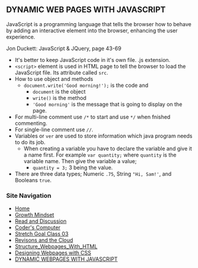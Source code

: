 ## DYNAMIC WEB PAGES WITH JAVASCRIPT

JavaScript is a programming language that tells the browser how to behave by adding an interactive element into the browser, enhancing the user experience. 

Jon Duckett: JavaScript & JQuery, page 43-69
- It's better to keep JavaScript code in it's own file. .js extension.  
- `<script>` element is  used in HTML page to tell the browser to load the JavaScript file. Its attribute called `src`. 
- How to use object and methods
    - `document.write('Good morning!');` is the code and 
        - `document` is the object
        - `write()` is the method 
        - `'Good morning'` is the message that is going to display on the page. 
- For multi-line comment use `/*` to start and use `*/` when fnished commenting. 
- For single-line comment use `//`. 
- Variables or `ver` are used to store information which java program needs to do its job. 
    - When creating a variable you have to declare the variable and give it a name first. For example `var quantity;` where `quantity` is the variable name. Then give the variable a value; 
        - `quantity = 3;` 3 being the value. 
- There are three data types; Numeric `.75`, String `"Hi, Sam!'`, and Booleans `true`.  

### Site Navigation
- [Home](/README.md)
- [Growth Mindset](/GrowthMindset.md)
- [Read and Discussion](/Discussion.md)
- [Coder's Computer](/Coder'sComputer.md) 
- [Stretch Goal Class 03](/StretchGoalClass03.md)
- [Revisons and the Cloud](/Revisions_And_The_Cloud.md)
- [Structure_Webpages_With_HTML](/STRUCTURE_WEBPAGES_WITH_HTML.md)
- [Designing Webpages with CSS](/DESIGN_WEBPAGES_WITH_CSS.md)
- [DYNAMIC WEBPAGES WITH JAVASCRIPT](/DYNAMIC_WEBPAGES_WITH_JAVASCRIPT.md)
